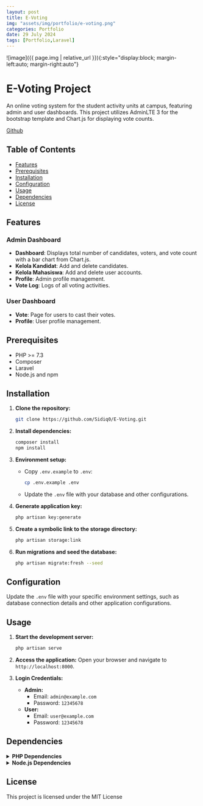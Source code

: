 ```yaml
---
layout: post
title: E-Voting
img: "assets/img/portfolio/e-voting.png"
categories: Portfolio
date: 29 July 2024
tags: [Portfolio,Laravel]
---
```


![image]({{ page.img | relative_url }}){:style="display:block; margin-left:auto; margin-right:auto"}

# E-Voting Project

An online voting system for the student activity units at campus, featuring admin and user dashboards. This project utilizes AdminLTE 3 for the bootstrap template and Chart.js for displaying vote counts.

[Github](https://github.com/Sidiq0/E-Voting)

## Table of Contents

- [Features](#features)
- [Prerequisites](#prerequisites)
- [Installation](#installation)
- [Configuration](#configuration)
- [Usage](#usage)
- [Dependencies](#dependencies)
- [License](#license)

## Features

### Admin Dashboard
- **Dashboard**: Displays total number of candidates, voters, and vote count with a bar chart from Chart.js.
- **Kelola Kandidat**: Add and delete candidates.
- **Kelola Mahasiswa**: Add and delete user accounts.
- **Profile**: Admin profile management.
- **Vote Log**: Logs of all voting activities.

### User Dashboard
- **Vote**: Page for users to cast their votes.
- **Profile**: User profile management.

## Prerequisites

- PHP >= 7.3
- Composer
- Laravel
- Node.js and npm

## Installation

1. **Clone the repository:**
    ```sh
    git clone https://github.com/Sidiq0/E-Voting.git
    ```

2. **Install dependencies:**
    ```sh
    composer install
    npm install
    ```

3. **Environment setup:**
    - Copy `.env.example` to `.env`:
        ```sh
        cp .env.example .env
        ```
    - Update the `.env` file with your database and other configurations.

4. **Generate application key:**
    ```sh
    php artisan key:generate
    ```

5. **Create a symbolic link to the storage directory:**
    ```sh
    php artisan storage:link
    ```

6. **Run migrations and seed the database:**
    ```sh
    php artisan migrate:fresh --seed
    ```

## Configuration

Update the `.env` file with your specific environment settings, such as database connection details and other application configurations.

## Usage

1. **Start the development server:**
    ```sh
    php artisan serve
    ```

2. **Access the application:**
    Open your browser and navigate to `http://localhost:8000`.

3. **Login Credentials:**
    - **Admin:**
        - Email: `admin@example.com`
        - Password: `12345678`
    - **User:**
        - Email: `user@example.com`
        - Password: `12345678`

## Dependencies

<details>
<summary><strong>PHP Dependencies</strong></summary>
<ul>
  <li>almasaeed2010/adminlte v3.2.0</li>
  <li>brick/math 0.12.1</li>
  <li>carbonphp/carbon-doctrine-types 2.1.0</li>
  <li>dflydev/dot-access-data v3.0.3</li>
  <li>doctrine/inflector 2.0.10</li>
  <li>doctrine/lexer 3.0.1</li>
  <li>dragonmantank/cron-expression v3.3.3</li>
  <li>egulias/email-validator 4.0.2</li>
  <li>fakerphp/faker v1.23.1</li>
  <li>filp/whoops 2.15.4</li>
  <li>fruitcake/php-cors v1.3.0</li>
  <li>graham-campbell/result-type v1.1.2</li>
  <li>guzzlehttp/guzzle 7.8.1</li>
  <li>guzzlehttp/promises 2.0.2</li>
  <li>guzzlehttp/psr7 2.6.2</li>
  <li>guzzlehttp/uri-template v1.0.3</li>
  <li>hamcrest/hamcrest-php v2.0.1</li>
  <li>jeroennoten/laravel-adminlte v3.12.0</li>
  <li>laravel/framework v10.48.16</li>
  <li>laravel/pint v1.16.2</li>
  <li>laravel/prompts v0.1.24</li>
  <li>laravel/sail v1.30.2</li>
  <li>laravel/sanctum v3.3.3</li>
  <li>laravel/serializable-closure v1.3.3</li>
  <li>laravel/tinker v2.9.0</li>
  <li>laravel/ui v4.5.2</li>
  <li>league/commonmark 2.4.2</li>
  <li>league/config v1.2.0</li>
  <li>league/flysystem v3.28.0</li>
  <li>league/flysystem-local v3.28.0</li>
  <li>league/mime-type-detection v1.15.0</li>
  <li>mockery/mockery 1.6.12</li>
  <li>monolog/monolog 3.7.0</li>
  <li>myclabs/deep-copy 1.12.0</li>
  <li>nesbot/carbon 2.72.5</li>
  <li>nette/schema v1.3.0</li>
  <li>nette/utils v4.0.4</li>
  <li>nikic/php-parser v5.1.0</li>
  <li>nunomaduro/collision v7.10.0</li>
  <li>nunomaduro/termwind v1.15.1</li>
  <li>phar-io/manifest 2.0.4</li>
  <li>phar-io/version 3.2.1</li>
  <li>phpoption/phpoption 1.9.2</li>
  <li>phpunit/php-code-coverage 10.1.15</li>
  <li>phpunit/php-file-iterator 4.1.0</li>
  <li>phpunit/php-invoker 4.0.0</li>
  <li>phpunit/php-text-template 3.0.1</li>
  <li>phpunit/php-timer 6.0.0</li>
  <li>phpunit/phpunit 10.5.27</li>
  <li>psr/clock 1.0.0</li>
  <li>psr/container 2.0.2</li>
  <li>psr/event-dispatcher 1.0.0</li>
  <li>psr/http-client 1.0.3</li>
  <li>psr/http-factory 1.1.0</li>
  <li>psr/http-message 2.0</li>
  <li>psr/log 3.0.0</li>
  <li>psr/simple-cache 3.0.0</li>
  <li>psy/psysh v0.12.4</li>
  <li>ralouphie/getallheaders 3.0.3</li>
  <li>ramsey/collection 2.0.0</li>
  <li>ramsey/uuid 4.7.6</li>
  <li>sebastian/cli-parser 2.0.1</li>
  <li>sebastian/code-unit 2.0.0</li>
  <li>sebastian/code-unit-reverse-lookup 3.0.0</li>
  <li>sebastian/comparator 5.0.1</li>
  <li>sebastian/complexity 3.2.0</li>
  <li>sebastian/diff 5.1.1</li>
  <li>sebastian/environment 6.1.0</li>
  <li>sebastian/exporter 5.1.2</li>
  <li>sebastian/global-state 6.0.2</li>
  <li>sebastian/lines-of-code 2.0.2</li>
  <li>sebastian/object-enumerator 5.0.0</li>
  <li>sebastian/object-reflector 3.0.0</li>
  <li>sebastian/recursion-context 5.0.0</li>
  <li>sebastian/type 4.0.0</li>
  <li>sebastian/version 4.0.1</li>
  <li>spatie/backtrace 1.6.1</li>
  <li>spatie/error-solutions 1.0.5</li>
  <li>spatie/flare-client-php 1.7.0</li>
  <li>spatie/ignition 1.15.0</li>
  <li>spatie/laravel-ignition 2.8.0</li>
  <li>symfony/console v6.4.9</li>
  <li>symfony/css-selector v6.4.8</li>
  <li>symfony/deprecation-contracts v3.5.0</li>
  <li>symfony/error-handler v6.4.9</li>
  <li>symfony/event-dispatcher v6.4.8</li>
  <li>symfony/event-dispatcher-contracts v3.5.0</li>
  <li>symfony/finder v6.4.8</li>
  <li>symfony/http-foundation v6.4.8</li>
  <li>symfony/http-kernel v6.4.9</li>
  <li>symfony/mailer v6.4.9</li>
  <li>symfony/mime v6.4.9</li>
  <li>symfony/polyfill-ctype v1.30.0</li>
  <li>symfony/polyfill-intl-grapheme v1.30.0</li>
  <li>symfony/polyfill-intl-idn v1.30.0</li>
  <li>symfony/polyfill-intl-normalizer v1.30.0</li>
  <li>symfony/polyfill-mbstring v1.30.0</li>
  <li>symfony/polyfill-php72 v1.30.0</li>
  <li>symfony/polyfill-php80 v1.30.0</li>
  <li>symfony/polyfill-php83 v1.30.0</li>
  <li>symfony/polyfill-uuid v1.30.0</li>
  <li>symfony/process v6.4.8</li>
  <li>symfony/routing v6.4.8</li>
  <li>symfony/service-contracts v3.5.0</li>
  <li>symfony/string v6.4.9</li>
  <li>symfony/translation v6.4.8</li>
  <li>symfony/translation-contracts v3.5.0</li>
  <li>symfony/uid v6.4.8</li>
  <li>symfony/var-dumper v6.4.9</li>
  <li>symfony/yaml v6.4.8</li>
  <li>theseer/tokenizer 1.2.3</li>
  <li>tijsverkoyen/css-to-inline-styles v2.2.7</li>
  <li>vlucas/phpdotenv v5.6.0</li>
  <li>voku/portable-ascii 2.0.1</li>
  <li>webmozart/assert 1.11.0</li>
</ul>
</details>

<details>
<summary><strong>Node.js Dependencies</strong></summary>
<ul>
  <li>@popperjs/core@2.11.8</li>
  <li>axios@1.7.2</li>
  <li>bootstrap@5.3.3</li>
  <li>jquery@3.7.1</li>
  <li>laravel-vite-plugin@1.0.5</li>
  <li>popper.js@1.16.1</li>
  <li>sass@1.77.8</li>
  <li>vite@5.3.3</li>
</ul>
</details>



## License

This project is licensed under the MIT License 


